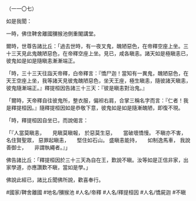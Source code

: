 （一一〇七）

如是我聞：

一時，佛住鞞舍離國獼猴池側重閣講堂。

爾時，世尊告諸比丘：「過去世時，有一夜叉鬼，醜陋惡色，在帝釋空座上坐。三十三天見此鬼醜陋惡色，在帝釋空座上坐。見已，咸各瞋恚。諸天如是極瞋恚已，彼鬼如是如是隨瞋恚漸漸端正。

「時，三十三天往詣天帝釋，白帝釋言：『憍尸迦！當知有一異鬼，醜陋惡色，在天王空座上坐，我等諸天見彼鬼醜陋惡色，坐天王座，極生瞋恚，隨彼諸天瞋恚，彼鬼隨漸端正。』釋提桓因告諸三十三天：『彼是瞋恚對治鬼。』

「爾時，天帝釋自往彼鬼所，整衣服，偏袒右肩，合掌三稱名字而言：『仁者！我是釋提桓因。』隨釋提桓因如是恭敬下意，彼鬼如是如是隨漸醜陋，即復不現。

「時，釋提桓因自坐已，而說偈言：

「『人當莫瞋恚，　　見瞋莫瞋報，
於惡莫生惡，　　當破壞憍慢。
不瞋亦不害，　　名住賢聖眾，
惡罪起瞋恚，　　堅住如石山。
盛瞋恚能持，　　如制逸馬車，
我說善御士，　　非謂執繩者。』」

佛告諸比丘：「釋提桓因於三十三天為自在王，歎說不瞋。汝等如是正信非家，出家學道，亦應讚歎不瞋，當如是學。」

佛說此經已，諸比丘聞佛所說，歡喜奉行。

#國家/鞞舍離國
#地名/獼猴池
#人名/帝釋
#人名/釋提桓因
#人名/憍屍迦
#不瞋
